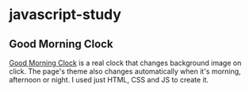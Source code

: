 # javascript-study

## Good Morning Clock

[Good Morning Clock](https://goodmorningclock.netlify.app/) is a real clock that changes background image on click. The page's theme also changes automatically when it's morning, afternoon or night. 
I used just HTML, CSS and JS to create it.

